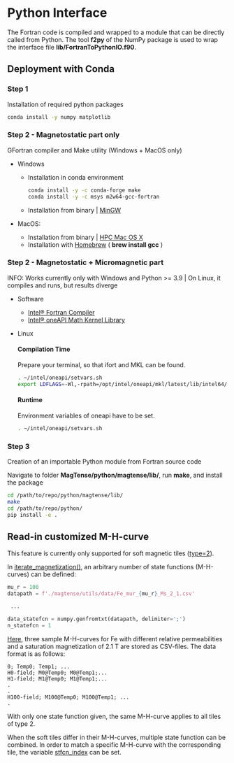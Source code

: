 # Python Interface

The Fortran code is compiled and wrapped to a module that can be directly called from Python. The tool **f2py** of the NumPy package is used to wrap the interface file **lib/FortranToPythonIO.f90**.

## Deployment with Conda

### Step 1

Installation of required python packages

```bash
conda install -y numpy matplotlib
```

### Step 2 - Magnetostatic part only

GFortran compiler and Make utility (Windows + MacOS only)

- Windows

  - Installation in conda environment

    ```bash
    conda install -y -c conda-forge make
    conda install -y -c msys m2w64-gcc-fortran
    ```

  - Installation from binary | [MinGW](https://gcc.gnu.org/wiki/GFortranBinaries#Windows)

- MacOS:
  - Installation from binary | [HPC Mac OS X](http://hpc.sourceforge.net/)
  - Installation with [Homebrew](https://brew.sh/) ( **brew install gcc** )


### Step 2 - Magnetostatic + Micromagnetic part

INFO: Works currently only with Windows and Python >= 3.9 | On Linux, it compiles and runs, but results diverge

- Software
    - [Intel® Fortran Compiler](https://www.intel.com/content/www/us/en/developer/articles/tool/oneapi-standalone-components.html#fortran)
    - [Intel® oneAPI Math Kernel Library](https://www.intel.com/content/www/us/en/developer/tools/oneapi/onemkl.html)

- Linux
    #### Compilation Time

    Prepare your terminal, so that ifort and MKL can be found.

    ```bash
    . ~/intel/oneapi/setvars.sh
    export LDFLAGS=-Wl,-rpath=/opt/intel/oneapi/mkl/latest/lib/intel64/
    ```
    
    #### Runtime

    Environment variables of oneapi have to be set.

    ```bash
    . ~/intel/oneapi/setvars.sh
    ```
    

### Step 3

Creation of an importable Python module from Fortran source code

Navigate to folder **MagTense/python/magtense/lib/**, run **make**, and install the package

```bash
cd /path/to/repo/python/magtense/lib/
make
cd /path/to/repo/python/
pip install -e .
```


## Read-in customized M-H-curve
This feature is currently only supported for soft magnetic tiles ([type=2](magtense/magtense.py#L49)).

In  [iterate_magnetization()](magtense/magtense.py#L611), an arbitrary number of state functions (M-H-curves) can be defined:

```python
mu_r = 100
datapath = f'./magtense/utils/data/Fe_mur_{mu_r}_Ms_2_1.csv'

 ...

data_statefcn = numpy.genfromtxt(datapath, delimiter=';')
n_statefcn = 1
```

[Here](magtense/utils/data), three sample M-H-curves for Fe with different relative permeabilities and a saturation magnetization of 2.1 T are stored as CSV-files. The data format is as follows:

```csv
0; Temp0; Temp1; ...
H0-field; M0@Temp0; M0@Temp1;...
H1-field; M1@Temp0; M1@Temp1;...
.
.
H100-field; M100@Temp0; M100@Temp1; ...
.
```

With only one state function given, the same M-H-curve applies to all tiles of type 2.

When the soft tiles differ in their M-H-curves, multiple state function can be combined. In order to match a specific M-H-curve with the corresponding tile, the variable [stfcn_index](magtense/magtense.py#L54) can be set.
